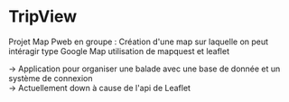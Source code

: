 # TripView
Projet Map Pweb en groupe : Création d'une map sur laquelle on peut intéragir type Google Map
utilisation de mapquest et leaflet

-> Application pour organiser une balade avec une base de donnée et un système de connexion<br>
-> Actuellement down à cause de l'api de Leaflet
